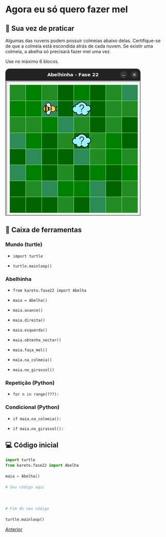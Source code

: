 # Agora eu só quero fazer mel

## 🐝 Sua vez de praticar

Algumas das nuvens podem possuir colmeias abaixo delas. Certifique-se de que
a colmeia está escondida atrás de cada nuvem. Se existir uma colmeia, a abelha
só precisará fazer mel uma vez.

Use no máximo 6 blocos.

![Maia e colmeias](cenario_22.png "Maia e colmeias")

## 🧰 Caixa de ferramentas

### Mundo (turtle)

- `import turtle`

- `turtle.mainloop()`

### Abelhinha

- `from kareto.fase22 import Abelha`

- `maia = Abelha()`

- `maia.avance()`

- `maia.direita()`

- `maia.esquerda()`

- `maia.obtenha_nectar()`

- `maia.faça_mel()`

- `maia.na_colmeia()`

- `maia.no_girassol()`

### Repetição (Python)

- `for n in range(???):`

### Condicional (Python)

- `if maia.na_colmeia():`

- `if maia.no_girassol():`

## 💻 Código inicial

```python
import turtle
from kareto.fase22 import Abelha

maia = Abelha()

# Seu código aqui



# Fim do seu código

turtle.mainloop()

```

[Anterior](../fase21/README.md)
